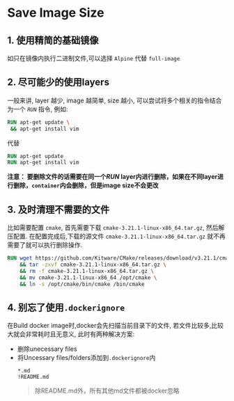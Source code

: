 # Save Image Size
## 1. 使用精简的基础镜像
如只在镜像内执行二进制文件,可以选择 `Alpine` 代替 `full-image`
  
## 2. 尽可能少的使用layers
一般来讲, layer 越少, image 越简单, size 越小, 可以尝试将多个相关的指令结合为一个 *`RUN`* 指令, 例如:
```dockerfile
RUN apt-get update \
 && apt-get install vim
``` 
代替
```dockerfile
RUN apt-get update
RUN apt-get install vim
```
**注意： 要删除文件的话需要在同一个*RUN* layer内进行删除，如果在不同layer进行删除，`container`内会删除，但是image size不会更改**

## 3. 及时清理不需要的文件
比如需要配置 `cmake`, 首先需要下载 `cmake-3.21.1-linux-x86_64.tar.gz`, 然后解压配置. 在配置完成后,下载的源文件 `cmake-3.21.1-linux-x86_64.tar.gz` 就不再需要了就可以执行删除操作.
```dockerfile
RUN wget https://github.com/Kitware/CMake/releases/download/v3.21.1/cmake-3.21.1-linux-x86_64.tar.gz \
    && tar -zxvf cmake-3.21.1-linux-x86_64.tar.gz \
    && rm -f cmake-3.21.1-linux-x86_64.tar.gz \
    && mv cmake-3.21.1-linux-x86_64 /opt/cmake \
    && ln -s /opt/cmake/bin/cmake /bin/cmake
```

## 4. 别忘了使用`.dockerignore`
在Build docker image时,docker会先扫描当前目录下的文件, 若文件比较多,比较大就会非常耗时且无意义, 此时有两种解决方案: 
  - 删除unecessary files
  - 将Uncessary files/folders添加到`.dockerignore`内
    ```shell
    *.md
    !README.md
    ```
    > 除README.md外，所有其他md文件都被docker忽略
